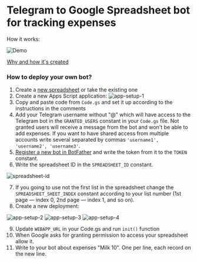 # Telegram to Google Spreadsheet bot for tracking expenses

How it works:

![Demo](https://user-images.githubusercontent.com/11630525/200132012-7df32b04-345b-468d-8fef-81602ee8fa08.gif)

[Why and how it's created](https://medium.com/@alexander.litvinovich/automate-it-8134ed9d96ab)

### How to deploy your own bot?
1. Create a [new spreadsheet](https://sheet.new/) or take the existing one
2. Create a new Apps Script application:
![app-setup-1](https://user-images.githubusercontent.com/11630525/198940396-c2615533-f381-4bfe-a68a-1166fa96af85.png)
3. Copy and paste code from `Code.gs` and set it up according to the instructions in the comments
4. Add your Telegram username without "@" which will have access to the Telegram bot in the `GRANTED_USERS` constant in your `Code.gs` file. Not granted users will receive a message from the bot and won't be able to add expenses. If you want to have shared access from multiple accounts write several separated by commas `'username1', 'username2', 'username3'`.
5. [Register a new bot in BotFather](https://t.me/BotFather) and write the token from it to the `TOKEN` constant.
6. Write the spreadsheet ID in the `SPREADSHEET_ID` constant.

![spreadsheet-id](https://user-images.githubusercontent.com/11630525/199492696-842a1162-3266-494d-994f-99361fceaa37.png)

7. If you going to use not the first list in the spreadsheet change the `SPREADSHEET_SHEET_INDEX` constant according to your list number (1st page — index 0, 2nd page — index 1, and so on).
8. Create a new deployment:

![app-setup-2](https://user-images.githubusercontent.com/11630525/198940722-caa322b0-e850-4ead-9d23-067f97ee8e9e.png)
![app-setup-3](https://user-images.githubusercontent.com/11630525/198940688-09e77909-67e3-49a4-a407-ba6d126ca6b5.png)
![app-setup-4](https://user-images.githubusercontent.com/11630525/198940704-8e84f54e-ee64-49e7-a369-9b47abf16c93.png)

9. Update `WEBAPP_URL` in your Code.gs and run `init()` function
10. When Google asks for granting permission to access your spreadsheet allow it.
11. Write to your bot about expenses "Milk 10". One per line, each record on the new line.
